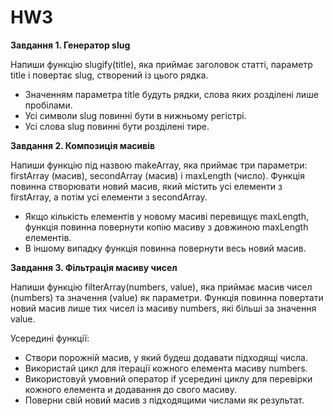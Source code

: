 # HW3

**Завдання 1. Генератор slug**

Напиши функцію slugify(title), яка приймає заголовок статті, параметр title і
повертає slug, створений із цього рядка.

- Значенням параметра title будуть рядки, слова яких розділені лише пробілами.
- Усі символи slug повинні бути в нижньому регістрі.
- Усі слова slug повинні бути розділені тире.

**Завдання 2. Композиція масивів**

Напиши функцію під назвою makeArray, яка приймає три параметри: firstArray
(масив), secondArray (масив) і maxLength (число). Функція повинна створювати
новий масив, який містить усі елементи з firstArray, а потім усі елементи з
secondArray.

- Якщо кількість елементів у новому масиві перевищує maxLength, функція повинна
  повернути копію масиву з довжиною maxLength елементів.
- В іншому випадку функція повинна повернути весь новий масив.

**Завдання 3. Фільтрація масиву чисел**

Напиши функцію filterArray(numbers, value), яка приймає масив чисел (numbers) та
значення (value) як параметри. Функція повинна повертати новий масив лише тих
чисел із масиву numbers, які більші за значення value.

Усередині функції:

- Створи порожній масив, у який будеш додавати підходящі числа.
- Використай цикл для ітерації кожного елемента масиву numbers.
- Використовуй умовний оператор if усередині циклу для перевірки кожного
  елемента и додавання до свого масиву.
- Поверни свій новий масив з підходящими числами як результат.
